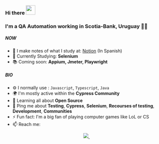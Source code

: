 ### Hi there <img src="https://user-images.githubusercontent.com/1303154/88677602-1635ba80-d120-11ea-84d8-d263ba5fc3c0.gif" width="30">

### I'm a QA Automation working in Scotia-Bank, Uruguay 👨‍💻

##### NOW

- :page_facing_up: I make notes of what I study at: [Notion](https://apuntesdenico.notion.site/apuntesdenico/Apuntes-eae55c00d2f24208b9bdd7e52f3162fc "Notion") (In Spanish)
- :orange_book: Currently Studying: **Selenium**
- :books: Coming soon: **Appium, Jmeter, Playwright**

##### BIO

- ⚙️ I normally use : `Javascript`, `Typescript`, `Java`
- 🌍 I'm mostly active within the **Cypress Community**
- 🌱 Learning all about **Open Source**
- 💬 Ping me about **Testing**, **Cypress**, **Selenium**, **Recourses of testing**, **Development**, **Communities**
- ⚡️ Fun fact: I'm a big fan of playing computer games like LoL or CS
- 📫 Reach me: <p align='center'>
  <a href="https://www.linkedin.com/in/nicolas-lopez-qa/">
    <img src="https://img.shields.io/badge/linkedin-%230077B5.svg?&style=for-the-badge&logo=linkedin&logoColor=white" />
  </a>&nbsp;&nbsp;
</p>

